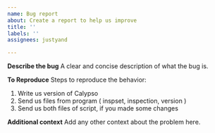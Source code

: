 ```yaml
---
name: Bug report
about: Create a report to help us improve
title: ''
labels: ''
assignees: justyand

---
```


**Describe the bug**
A clear and concise description of what the bug is.

**To Reproduce**
Steps to reproduce the behavior:
1. Write us version of Calypso
2. Send us files from program ( inspset, inspection, version )
3. Send us both files of script, if you made some changes

**Additional context**
Add any other context about the problem here.
